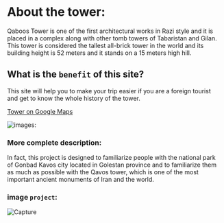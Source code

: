 # About the tower:
<p>Qaboos Tower is one of the first architectural works in Razi style and it is placed in a complex along with other tomb towers of Tabaristan and Gilan. This tower is considered the tallest all-brick tower in the world and its building height is 52 meters and it stands on a 15 meters high hill.</p>


## What is the `benefit` of this site?
<p>This site will help you to make your trip easier if you are a foreign tourist and get to know the whole history of the tower.</p>

[Tower on Google Maps](https://maps.app.goo.gl/LhGWPExWQu4um1TN9)

![images:](https://lh3.googleusercontent.com/p/AF1QipP-IFOvhl0eHHhd_15OVzNdNZ214PRodpRLE2Z1=s1360-w1360-h1020)

### More complete description:

<p>In fact, this project is designed to familiarize people with the national park of Gonbad Kavos city located in Golestan province and to familiarize them as much as possible with the Qavos tower, which is one of the most important ancient monuments of Iran and the world.</p>

### image `project`:
![Capture](https://github.com/m-mdy-m/baghe-meli/assets/148723252/31a057ba-9597-444e-9973-27871740d844)

